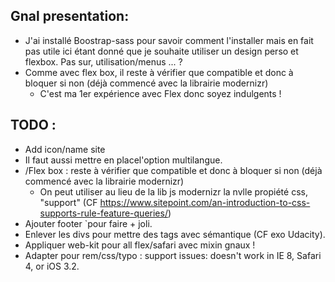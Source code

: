 ## Gnal presentation:
* J'ai installé Boostrap-sass pour savoir comment l'installer mais en fait pas utile ici étant donné que je souhaite utiliser un design perso et flexbox. Pas sur, utilisation/menus ... ?
* Comme avec flex box, il reste à vérifier que compatible et donc à bloquer si non (déjà commencé avec la librairie modernizr)
  * C'est ma 1er expérience avec Flex donc soyez indulgents !

## TODO :
* Add icon/name site
* Il faut aussi mettre en placel'option multilangue.
* /Flex box : reste à vérifier que compatible et donc à bloquer si non (déjà commencé avec la librairie modernizr)
    * On peut utiliser au lieu de la lib js modernizr  la nvlle propiété css, "support" (CF https://www.sitepoint.com/an-introduction-to-css-supports-rule-feature-queries/)
* Ajouter footer `pour faire + joli.
* Enlever les divs pour mettre des tags avec sémantique (CF exo Udacity).
* Appliquer web-kit pour all flex/safari avec mixin gnaux !
* Adapter pour rem/css/typo : support issues: doesn't work in IE 8, Safari 4, or iOS 3.2.
